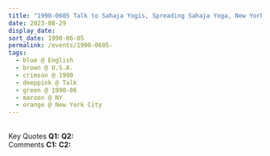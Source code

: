 ```yaml
---
title: "1990-0605 Talk to Sahaja Yogis, Spreading Sahaja Yoga, New York City, NY, U.S.A."
date: 2023-08-29
display_date: 
sort_date: 1990-06-05
permalink: /events/1990-0605-
tags:
  - blue @ English
  - brown @ U.S.A.
  - crimson @ 1990
  - deeppink @ Talk
  - green @ 1990-06
  - maroon @ NY
  - orange @ New York City
---
```


<br>

<wave-list>
  <list-title color="DarkSeaGreen" width="55">Key Quotes</list-title>
  <list-item color="BlanchedAlmond" width="280"><b>Q1:</b> <i></i></list-item>
  <list-item color="Lavender" width="280"><b>Q2:</b> <i></i></list-item>
</wave-list>

<br>

<wave-list>
  <list-title color="DarkSeaGreen" width="55">Comments</list-title>
  <list-item color="BlanchedAlmond" width="280"><b>C1:</b> <i></i></list-item>
  <list-item color="Lavender" width="280"><b>C2:</b> <i></i></list-item>
</wave-list>